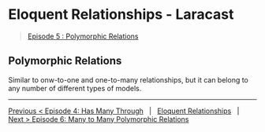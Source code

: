 # Eloquent Relationships - Laracast
> [Episode 5 : Polymorphic Relations](https://laracasts.com/series/eloquent-relationships/episodes/5)

## Polymorphic Relations
Similar to onw-to-one and one-to-many relationships, but it can belong to any number of different types of models.

---

[Previous < Episode 4: Has Many Through](hasmany.md) &nbsp; | &nbsp; [Eloquent Relationships](/eloquent/relationships/) &nbsp; | &nbsp; [Next > Episode 6: Many to Many Polymorphic Relations](manypolymorphic.md)
